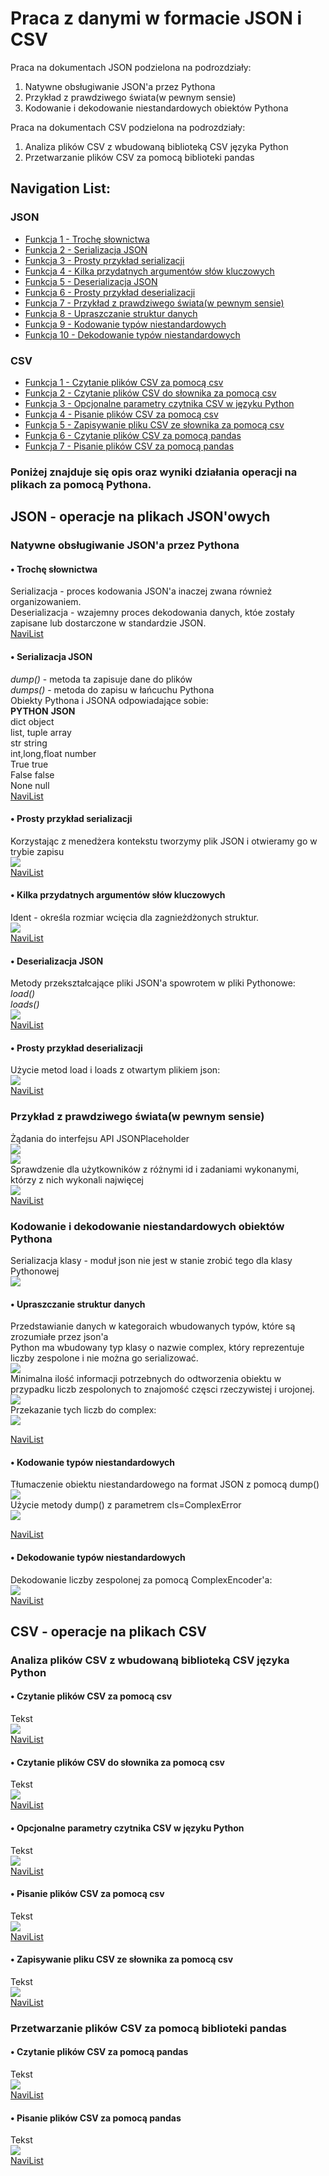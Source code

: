 # Praca z danymi w formacie JSON i CSV
Praca na dokumentach JSON podzielona na podrozdziały:
1. Natywne obsługiwanie JSON'a przez Pythona
2. Przykład z prawdziwego świata(w pewnym sensie)
3. Kodowanie i dekodowanie niestandardowych obiektów Pythona

Praca na dokumentach CSV podzielona na podrozdziały:
1. Analiza plików CSV z wbudowaną biblioteką CSV języka Python
2. Przetwarzanie plików CSV za pomocą biblioteki pandas

## Navigation List:
### JSON
* [Funkcja 1 - Trochę słownictwa](https://github.com/PawelM98/Uczenie_Maszynowe/tree/master/Lab8#-troch%C4%99-s%C5%82ownictwa)<br>
* [Funkcja 2 - Serializacja JSON](https://github.com/PawelM98/Uczenie_Maszynowe/tree/master/Lab8#-serializacja-json)<br>
* [Funkcja 3 - Prosty przykład serializacji](https://github.com/PawelM98/Uczenie_Maszynowe/tree/master/Lab8#-prosty-przyk%C5%82ad-serializacji)<br>
* [Funkcja 4 - Kilka przydatnych argumentów słów kluczowych](https://github.com/PawelM98/Uczenie_Maszynowe/tree/master/Lab8#-kilka-przydatnych-argument%C3%B3w-s%C5%82%C3%B3w-kluczowych)<br>
* [Funkcja 5 - Deserializacja JSON](https://github.com/PawelM98/Uczenie_Maszynowe/tree/master/Lab8#-deserializacja-json)<br>
* [Funkcja 6 - Prosty przykład deserializacji](https://github.com/PawelM98/Uczenie_Maszynowe/tree/master/Lab8#-prosty-przyk%C5%82ad-deserializacji)<br>
* [Funkcja 7 - Przykład z prawdziwego świata(w pewnym sensie)](https://github.com/PawelM98/Uczenie_Maszynowe/tree/master/Lab8#przyk%C5%82ad-z-prawdziwego-%C5%9Bwiataw-pewnym-sensie)<br>
* [Funkcja 8 - Upraszczanie struktur danych](https://github.com/PawelM98/Uczenie_Maszynowe/tree/master/Lab8#-upraszczanie-struktur-danych)<br>
* [Funkcja 9 - Kodowanie typów niestandardowych](https://github.com/PawelM98/Uczenie_Maszynowe/tree/master/Lab8#-kodowanie-typ%C3%B3w-niestandardowych)<br>
* [Funkcja 10 - Dekodowanie typów niestandardowych](https://github.com/PawelM98/Uczenie_Maszynowe/tree/master/Lab8#-dekodowanie-typ%C3%B3w-niestandardowych)<br>

### CSV
* [Funkcja 1 - Czytanie plików CSV za pomocą csv](https://github.com/PawelM98/Uczenie_Maszynowe/tree/master/Lab8#-czytanie-plik%C3%B3w-csv-za-pomoc%C4%85-csv)<br>
* [Funkcja 2 - Czytanie plików CSV do słownika za pomocą csv](https://github.com/PawelM98/Uczenie_Maszynowe/tree/master/Lab8#-czytanie-plik%C3%B3w-csv-do-s%C5%82ownika-za-pomoc%C4%85-csv)<br>
* [Funkcja 3 - Opcjonalne parametry czytnika CSV w języku Python](https://github.com/PawelM98/Uczenie_Maszynowe/tree/master/Lab8#-opcjonalne-parametry-czytnika-csv-w-j%C4%99zyku-python)<br>
* [Funkcja 4 - Pisanie plików CSV za pomocą csv](https://github.com/PawelM98/Uczenie_Maszynowe/tree/master/Lab8#-pisanie-plik%C3%B3w-csv-za-pomoc%C4%85-csv)<br>
* [Funkcja 5 - Zapisywanie pliku CSV ze słownika za pomocą csv](https://github.com/PawelM98/Uczenie_Maszynowe/tree/master/Lab8#-zapisywanie-pliku-csv-ze-s%C5%82ownika-za-pomoc%C4%85-csv)<br>
* [Funkcja 6 - Czytanie plików CSV za pomocą pandas](https://github.com/PawelM98/Uczenie_Maszynowe/tree/master/Lab8#-czytanie-plik%C3%B3w-csv-za-pomoc%C4%85-pandas)<br>
* [Funkcja 7 - Pisanie plików CSV za pomocą pandas](https://github.com/PawelM98/Uczenie_Maszynowe/tree/master/Lab8#-pisanie-plik%C3%B3w-csv-za-pomoc%C4%85-pandas)<br>

### Poniżej znajduje się opis oraz wyniki działania operacji na plikach za pomocą Pythona.

## JSON - operacje na plikach JSON'owych
### Natywne obsługiwanie JSON'a przez Pythona
#### • Trochę słownictwa
Serializacja - proces kodowania JSON'a inaczej zwana również organizowaniem.<br>
Deserializacja - wzajemny proces dekodowania danych, któe zostały zapisane lub dostarczone w standardzie JSON.<br>
[NaviList](https://github.com/PawelM98/Uczenie_Maszynowe/tree/master/Lab8#navigation-list)<br>

#### • Serializacja JSON
*dump()* - metoda ta zapisuje dane do plików<br>
*dumps()* - metoda do zapisu w łańcuchu Pythona<br>
Obiekty Pythona i JSONA odpowiadające sobie:<br>
**PYTHON**          **JSON**<br>
dict                object<br>
list, tuple         array<br>
str                 string<br>
int,long,float      number<br>
True                true<br>
False               false<br>
None                null<br>
[NaviList](https://github.com/PawelM98/Uczenie_Maszynowe/tree/master/Lab8#navigation-list)<br>

#### • Prosty przykład serializacji
Korzystając z menedżera kontekstu tworzymy plik JSON i otwieramy go w trybie zapisu<br>
![](images/json/serializacja.PNG)<br>
[NaviList](https://github.com/PawelM98/Uczenie_Maszynowe/tree/master/Lab8#navigation-list)<br>

#### • Kilka przydatnych argumentów słów kluczowych
Ident - określa rozmiar wcięcia dla zagnieżdżonych struktur.<br>
![](images/json/indent.PNG)<br>
[NaviList](https://github.com/PawelM98/Uczenie_Maszynowe/tree/master/Lab8#navigation-list)<br>

#### • Deserializacja JSON
Metody przekształcające pliki JSON'a spowrotem w pliki Pythonowe:<br>
*load()* <br>
*loads()* <br>
![](images/json/deserializacja.PNG)<br>
[NaviList](https://github.com/PawelM98/Uczenie_Maszynowe/tree/master/Lab8#navigation-list)<br>

#### • Prosty przykład deserializacji
Użycie metod load i loads z otwartym plikiem json:<br>
![](images/json/przykladDeseriali.PNG)<br>
[NaviList](https://github.com/PawelM98/Uczenie_Maszynowe/tree/master/Lab8#navigation-list)<br>

### Przykład z prawdziwego świata(w pewnym sensie)
Żądania do interfejsu API JSONPlaceholder<br>
![](images/json/przykladZPrawdz.PNG)<br>
![](images/json/przykladZPrawdz2.PNG)<br>
Sprawdzenie dla użytkowników z różnymi id i zadaniami wykonanymi, którzy z nich wykonali najwięcej<br>
![](images/json/przykladZPrawdz2.PNG)<br>
[NaviList](https://github.com/PawelM98/Uczenie_Maszynowe/tree/master/Lab8#navigation-list)<br>

### Kodowanie i dekodowanie niestandardowych obiektów Pythona
Serializacja klasy - moduł json nie jest w stanie zrobić tego dla klasy Pythonowej<br>
![](images/json/kodowanie_dekodowanie.PNG)<br>
#### • Upraszczanie struktur danych
Przedstawianie danych w kategoraich wbudowanych typów, które są zrozumiałe przez json'a<br>
Python ma wbudowany typ klasy o nazwie complex, który reprezentuje liczby zespolone i nie można go serializować.<br>
![](images/json/upraszczanie.PNG)<br>
Minimalna ilość informacji potrzebnych do odtworzenia obiektu w przypadku liczb zespolonych to znajomość częsci rzeczywistej i urojonej.<br>
![](images/json/kodowanie_dekodowanie2.PNG)<br>
Przekazanie tych liczb do complex:<br>
![](images/json/kodowanie_dekodowanie3.PNG)<br>

[NaviList](https://github.com/PawelM98/Uczenie_Maszynowe/tree/master/Lab8#navigation-list)<br>

#### • Kodowanie typów niestandardowych
Tłumaczenie obiektu niestandardowego na format JSON z pomocą dump()<br>
![](images/json/kodowanie_nies.PNG)<br>
Użycie metody dump() z parametrem cls=ComplexError<br>
![](images/json/kodowanie_nies2.PNG)<br>

[NaviList](https://github.com/PawelM98/Uczenie_Maszynowe/tree/master/Lab8#navigation-list)<br>

#### • Dekodowanie typów niestandardowych
Dekodowanie liczby zespolonej za pomocą ComplexEncoder'a:<br>
![](images/json/dekodowanie_nies.PNG)<br>
[NaviList](https://github.com/PawelM98/Uczenie_Maszynowe/tree/master/Lab8#navigation-list)<br>


## CSV - operacje na plikach CSV
### Analiza plików CSV z wbudowaną biblioteką CSV języka Python
#### • Czytanie plików CSV za pomocą csv
Tekst<br>
![](images/zdjecie.PNG)<br>
[NaviList](https://github.com/PawelM98/Uczenie_Maszynowe/tree/master/Lab8#navigation-list)<br>

#### • Czytanie plików CSV do słownika za pomocą csv
Tekst<br>
![](images/zdjecie.PNG)<br>
[NaviList](https://github.com/PawelM98/Uczenie_Maszynowe/tree/master/Lab8#navigation-list)<br>

#### • Opcjonalne parametry czytnika CSV w języku Python
Tekst<br>
![](images/zdjecie.PNG)<br>
[NaviList](https://github.com/PawelM98/Uczenie_Maszynowe/tree/master/Lab8#navigation-list)<br>

#### • Pisanie plików CSV za pomocą csv
Tekst<br>
![](images/zdjecie.PNG)<br>
[NaviList](https://github.com/PawelM98/Uczenie_Maszynowe/tree/master/Lab8#navigation-list)<br>

#### • Zapisywanie pliku CSV ze słownika za pomocą csv
Tekst<br>
![](images/zdjecie.PNG)<br>
[NaviList](https://github.com/PawelM98/Uczenie_Maszynowe/tree/master/Lab8#navigation-list)<br>

### Przetwarzanie plików CSV za pomocą biblioteki pandas
#### • Czytanie plików CSV za pomocą pandas
Tekst<br>
![](images/zdjecie.PNG)<br>
[NaviList](https://github.com/PawelM98/Uczenie_Maszynowe/tree/master/Lab8#navigation-list)<br>

#### • Pisanie plików CSV za pomocą pandas
Tekst<br>
![](images/zdjecie.PNG)<br>
[NaviList](https://github.com/PawelM98/Uczenie_Maszynowe/tree/master/Lab8#navigation-list)<br>







